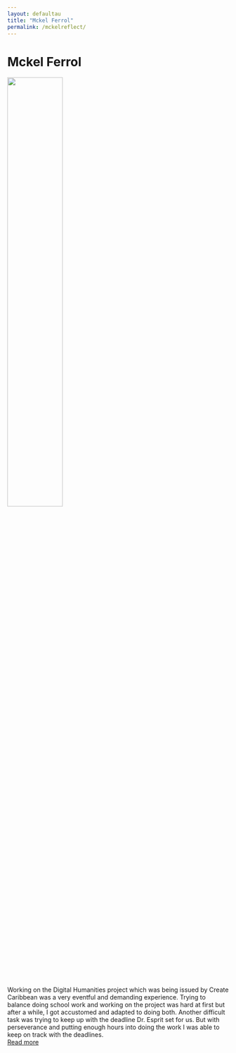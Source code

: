 ```yaml
---
layout: defaultau
title: "Mckel Ferrol"
permalink: /mckelreflect/
---
```

<!-- partial:index.partial.html -->
<div class="content">
     <h1>Mckel Ferrol</h1>
    <div class="quote">
        <div><img src="https://i0.wp.com/createcaribbean.org/create/wp-content/uploads/2022/05/IMG_6039-scaled.jpg?resize=1153%2C1536&ssl=1" height="50%" width = "50%" class="logo"></div>
    </div>
    <div class="timeline">
        <div style="padding-bottom:100px;"></div>
        <div class="block">
             <div class="date right"><p class="right">  </p></div>
            <div class="dot"></div>
            <div class="left first">
            Working on the Digital Humanities project which was being issued by Create Caribbean was a very eventful and demanding experience. Trying to balance doing school work and working on the project was hard at first but after a while, I got accustomed and adapted to doing both. Another difficult task was trying to keep up with the deadline Dr. Esprit set for us. But with perseverance and putting enough hours into doing the work I was able to keep on track with the deadlines. <div class="acreadmore">  <a href="#" target="_blank">Read more</a></div>
            </div>
